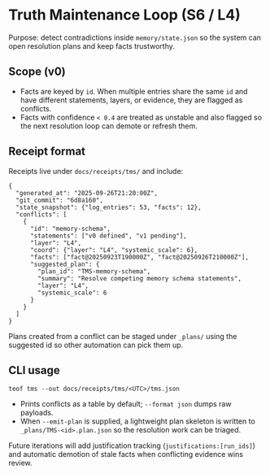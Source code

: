 # Truth Maintenance Loop (S6 / L4)

Purpose: detect contradictions inside `memory/state.json` so the system can
open resolution plans and keep facts trustworthy.

## Scope (v0)

- Facts are keyed by `id`. When multiple entries share the same `id` and have
  different statements, layers, or evidence, they are flagged as conflicts.
- Facts with confidence `< 0.4` are treated as unstable and also flagged so the
  next resolution loop can demote or refresh them.

## Receipt format

Receipts live under `docs/receipts/tms/` and include:

```
{
  "generated_at": "2025-09-26T21:20:00Z",
  "git_commit": "6d8a160",
  "state_snapshot": {"log_entries": 53, "facts": 12},
  "conflicts": [
    {
      "id": "memory-schema",
      "statements": ["v0 defined", "v1 pending"],
      "layer": "L4",
      "coord": {"layer": "L4", "systemic_scale": 6},
      "facts": ["fact@20250923T190000Z", "fact@20250926T210000Z"],
      "suggested_plan": {
        "plan_id": "TMS-memory-schema",
        "summary": "Resolve competing memory schema statements",
        "layer": "L4",
        "systemic_scale": 6
      }
    }
  ]
}
```

Plans created from a conflict can be staged under `_plans/` using the suggested
id so other automation can pick them up.

## CLI usage

```
teof tms --out docs/receipts/tms/<UTC>/tms.json
```

- Prints conflicts as a table by default; `--format json` dumps raw payloads.
- When `--emit-plan` is supplied, a lightweight plan skeleton is written to
  `_plans/TMS-<id>.plan.json` so the resolution work can be triaged.

Future iterations will add justification tracking (`justifications:[run_ids]`)
and automatic demotion of stale facts when conflicting evidence wins review.
